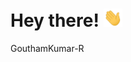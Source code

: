 # Hey there! <img src="https://raw.githubusercontent.com/GouthamKumar-R/GouthamKumar-R/master/wave.gif" width="30px">


GouthamKumar-R


<!--
**GouthamKumar-R/GouthamKumar-R** is a ✨ _special_ ✨ repository because its `README.md` (this file) appears on your GitHub profile.

Here are some ideas to get you started:

- 🔭 I’m currently working on ...
- 🌱 I’m currently learning ...
- 👯 I’m looking to collaborate on ...
- 🤔 I’m looking for help with ...
- 💬 Ask me about ...
- 📫 How to reach me: ...
- 😄 Pronouns: ...
- ⚡ Fun fact: ...
-->
